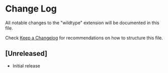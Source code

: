 # Change Log

All notable changes to the "wildtype" extension will be documented in this file.

Check [Keep a Changelog](http://keepachangelog.com/) for recommendations on how to structure this file.

## [Unreleased]

- Initial release
